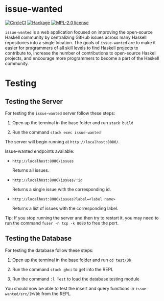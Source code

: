 # issue-wanted

[![CircleCI](https://circleci.com/gh/kowainik/issue-wanted.svg?style=svg)](https://circleci.com/gh/kowainik/issue-wanted)
[![Hackage](https://img.shields.io/hackage/v/issue-wanted.svg?logo=haskell)](https://hackage.haskell.org/package/issue-wanted)
[![MPL-2.0 license](https://img.shields.io/badge/license-MPL--2.0-blue.svg)](https://github.com/kowainik/issue-wanted/blob/master/LICENSE)

`issue-wanted` is a web application focused on improving the open-source Haskell
community by centralizing GitHub issues across many Haskell repositories into a
single location. The goals of `issue-wanted` are to make it easier for
programmers of all skill levels to find Haskell projects to contribute to,
increase the number of contributions to open-source Haskell projects, and
encourage more programmers to become a part of the Haskell community.

# Testing

## Testing the Server

For testing the `issue-wanted` server follow these steps:

1. Open up the terminal in the base folder and run `stack build`

2. Run the command `stack exec issue-wanted`

The server will begin running at `http://localhost:8080/`.

Issue-wanted endpoints available:

* `http://localhost:8080/issues`

  Returns all issues.

* `http://localhost:8080/issues/:id`

  Returns a single issue with the corresponding id.

* `http://localhost:8080/issues?label=<label name>`

  Returns a list of issues with the corresponding label.  

Tip: If you stop running the server and then try to restart it, you may need to run the command `fuser -n tcp -k 8080` to free the port.

## Testing the Database

For testing the database follow these steps:

1. Open up the terminal in the base folder and run `cd test/Db`

2. Run the command `stack ghci` to get into the REPL

3. Run the command `:l Test` to load the database testing module

You should now be able to test the insert and query functions in `issue-wanted/src/IW/Db` from the REPL.

